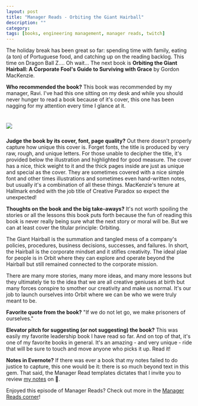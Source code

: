 ```yaml
---
layout: post
title: "Manager Reads - Orbiting the Giant Hairball"
description: ""
category: 
tags: [books, engineering management, manager reads, twitch]
---
```


The holiday break has been great so far: spending time with family, eating (a ton) of Portuguese food, and catching up on the reading backlog. This time on Dragon Ball Z.... Oh wait... The next book is **Orbiting the Giant Hairball: A Corporate Fool's Guide to Surviving with Grace** by Gordon MacKenzie.

**Who recommended the book?** This book was recommended by my manager, Ravi. I've had this one sitting on my desk and while you should never hunger to read a book because of it's cover, this one has been nagging for my attention every time I glance at it.

<div>
    <img class="rounded-corners" style="max-width: 350px; border: 1px; margin-top: 24px;" src="{{ site.images2018 }}/12-26/orbiting.jpg"/>
    <p class="caption-text" style="line-height: 1.5em; margin-bottom: 24px;"><strong></strong></p>
</div>

**Judge the book by its cover, font, page quality?** Out there doesn't properly capture how unique this cover is. Forget fonts, the title is produced by very raw, rough, and unique letters. For those unable to decipher the title, it's provided below the illustration and highlighted for good measure. The cover has a nice, thick weight to it and the thick pages inside are just as unique and special as the cover. They are sometimes covered with a nice simple font and other times illustrations and sometimes even hand-written notes, but usually it's a combination of all these things. MacKenzie's tenure at Hallmark ended with the job title of Creative Paradox so expect the unexpected!

**Thoughts on the book and the big take-aways?** It's not worth spoiling the stories or all the lessons this book puts forth because the fun of reading this book is never really being sure what the next story or moral will be. But we can at least cover the titular principle: Orbiting.

The Giant Hairball is the summation and tangled mess of a company's policies, procedures, business decisions, successes, and failures. In short, the Hairball is the corporate mindset and it stifles creativity. The ideal plae for people is in Orbit where they can explore and operate beyond the Hairball but still remained connected to the corporate mission.

There are many more stories, many more ideas, and many more lessons but they ultimately tie to the idea that we are all creative geniuses at birth but many forces conspire to smother our creativity and make us normal. It's our job to launch ourselves into Orbit where we can be who we were truly meant to be.

**Favorite quote from the book?** "If we do not let go, we make prisoners of ourselves."

**Elevator pitch for suggesting (or not suggesting) the book?** This was easily my favorite leadership book I have read so far. And on top of that, it's one of my favorite books in general. It's an amazing - and very unique - ride that will be sure to touch and move anyone who picks it up. Read it!

**Notes in Evernote?** If there was ever a book that my notes failed to do justice to capture, this one would be it: there is so much beyond text in this gem. That said, the Manager Read templates dictates that I invite you to review [my notes][1] on 🐘. 

Enjoyed this episode of Manager Reads? Check out more in the [Manager Reads corner][2]!

[1]: https://www.evernote.com/l/AOTUzpkK66JIOZ7DZvq7-u6ShtvZL0keHWs
[2]: {{site.base_url}}/archive/#manager+reads
